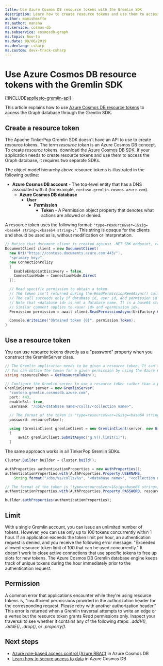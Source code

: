 ```yaml
---
title: Use Azure Cosmos DB resource tokens with the Gremlin SDK
description: Learn how to create resource tokens and use them to access the Graph database. 
author: manishmsfte
ms.author: mansha
ms.service: cosmos-db
ms.subservice: cosmosdb-graph
ms.topic: how-to
ms.date: 09/06/2019
ms.devlang: csharp
ms.custom: devx-track-csharp
---
```


# Use Azure Cosmos DB resource tokens with the Gremlin SDK
[!INCLUDE[appliesto-gremlin-api](../includes/appliesto-gremlin-api.md)]

This article explains how to use [Azure Cosmos DB resource tokens](../secure-access-to-data.md) to access the Graph database through the Gremlin SDK.

## Create a resource token

The Apache TinkerPop Gremlin SDK doesn't have an API to use to create resource tokens. The term *resource token* is an Azure Cosmos DB concept. To create resource tokens, download the [Azure Cosmos DB SDK](../sql-api-sdk-dotnet.md). If your application needs to create resource tokens and use them to access the Graph database, it requires two separate SDKs.

The object model hierarchy above resource tokens is illustrated in the following outline:

- **Azure Cosmos DB account** - The top-level entity that has a DNS associated with it (for example, `contoso.gremlin.cosmos.azure.com`).
  - **Azure Cosmos DB database**
    - **User**
      - **Permission**
        - **Token** - A Permission object property that denotes what actions are allowed or denied.

A resource token uses the following format: `"type=resource&ver=1&sig=<base64 string>;<base64 string>;"`. This string is opaque for the clients and should be used as is, without modification or interpretation.

```csharp
// Notice that document client is created against .NET SDK endpoint, rather than Gremlin.
DocumentClient client = new DocumentClient(
  new Uri("https://contoso.documents.azure.com:443/"), 
  "<primary key>", 
  new ConnectionPolicy 
  {
    EnableEndpointDiscovery = false, 
    ConnectionMode = ConnectionMode.Direct 
  });

  // Read specific permission to obtain a token.
  // The token isn't returned during the ReadPermissionReedAsync() call.
  // The call succeeds only if database id, user id, and permission id already exist. 
  // Note that <database id> is not a database name. It is a base64 string that represents the database identifier, for example "KalVAA==".
  // Similar comment applies to <user id> and <permission id>.
  Permission permission = await client.ReadPermissionAsync(UriFactory.CreatePermissionUri("<database id>", "<user id>", "<permission id>"));

  Console.WriteLine("Obtained token {0}", permission.Token);
}
```

## Use a resource token
You can use resource tokens directly as a "password" property when you construct the GremlinServer class.

```csharp
// The Gremlin application needs to be given a resource token. It can't discover the token on its own.
// You can obtain the token for a given permission by using the Azure Cosmos DB SDK, or you can pass it into the application as a command line argument or configuration value.
string resourceToken = GetResourceToken();

// Configure the Gremlin server to use a resource token rather than a primary key.
GremlinServer server = new GremlinServer(
  "contoso.gremlin.cosmosdb.azure.com",
  port: 443,
  enableSsl: true,
  username: "/dbs/<database name>/colls/<collection name>",

  // The format of the token is "type=resource&ver=1&sig=<base64 string>;<base64 string>;".
  password: resourceToken);

  using (GremlinClient gremlinClient = new GremlinClient(server, new GraphSON2Reader(), new GraphSON2Writer(), GremlinClient.GraphSON2MimeType))
  {
      await gremlinClient.SubmitAsync("g.V().limit(1)");
  }
```

The same approach works in all TinkerPop Gremlin SDKs.

```java
Cluster.Builder builder = Cluster.build();

AuthProperties authenticationProperties = new AuthProperties();
authenticationProperties.with(AuthProperties.Property.USERNAME,
    String.format("/dbs/%s/colls/%s", "<database name>", "<collection name>"));

// The format of the token is "type=resource&ver=1&sig=<base64 string>;<base64 string>;".
authenticationProperties.with(AuthProperties.Property.PASSWORD, resourceToken);

builder.authProperties(authenticationProperties);
```

## Limit

With a single Gremlin account, you can issue an unlimited number of tokens. However, you can use only up to 100 tokens concurrently within 1 hour. If an application exceeds the token limit per hour, an authentication request is denied, and you receive the following error message: "Exceeded allowed resource token limit of 100 that can be used concurrently." It doesn't work to close active connections that use specific tokens to free up slots for new tokens. The Azure Cosmos DB Gremlin database engine keeps track of unique tokens during the hour immediately prior to the authentication request.

## Permission

A common error that applications encounter while they're using resource tokens is, "Insufficient permissions provided in the authorization header for the corresponding request. Please retry with another authorization header." This error is returned when a Gremlin traversal attempts to write an edge or a vertex but the resource token grants *Read* permissions only. Inspect your traversal to see whether it contains any of the following steps: *.addV()*, *.addE()*, *.drop()*, or *.property()*.

## Next steps
* [Azure role-based access control (Azure RBAC)](../role-based-access-control.md) in Azure Cosmos DB
* [Learn how to secure access to data](../secure-access-to-data.md) in Azure Cosmos DB
